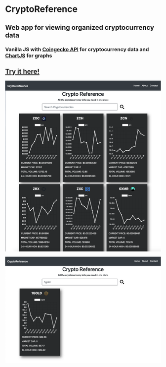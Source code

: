 # CryptoReference

## Web app for viewing organized cryptocurrency data

### Vanilla JS with [Coingecko API](https://www.coingecko.com/en/api) for cryptocurrency data and [ChartJS](https://www.chartjs.org) for graphs

## [Try it here!](https://cryptoreference.netlify.app/)

![First Demo Image](./src/Images/demo1.png)

![Second Demo Image](./src/Images/demo2.png)